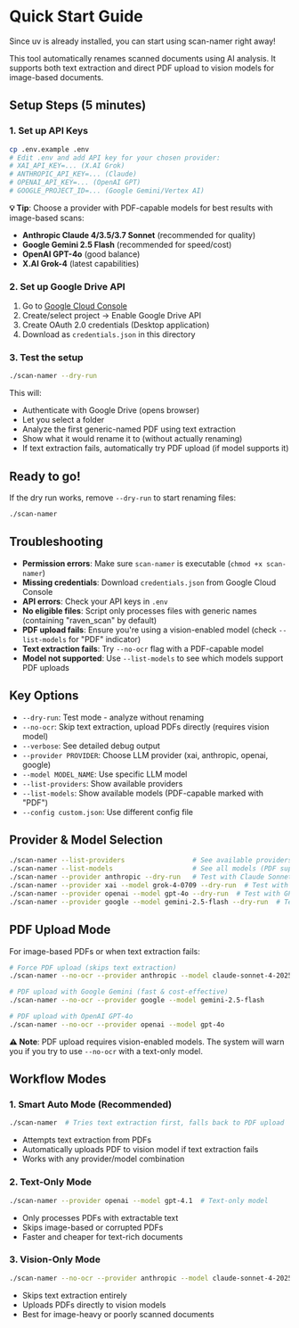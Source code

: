 # Quick Start Guide

Since uv is already installed, you can start using scan-namer right away!

This tool automatically renames scanned documents using AI analysis. It supports both text extraction and direct PDF upload to vision models for image-based documents.

## Setup Steps (5 minutes)

### 1. Set up API Keys
```bash
cp .env.example .env
# Edit .env and add API key for your chosen provider:
# XAI_API_KEY=... (X.AI Grok)
# ANTHROPIC_API_KEY=... (Claude)
# OPENAI_API_KEY=... (OpenAI GPT)
# GOOGLE_PROJECT_ID=... (Google Gemini/Vertex AI)
```

**💡 Tip**: Choose a provider with PDF-capable models for best results with image-based scans:
- **Anthropic Claude 4/3.5/3.7 Sonnet** (recommended for quality)
- **Google Gemini 2.5 Flash** (recommended for speed/cost)
- **OpenAI GPT-4o** (good balance)
- **X.AI Grok-4** (latest capabilities)

### 2. Set up Google Drive API
1. Go to [Google Cloud Console](https://console.cloud.google.com/)
2. Create/select project → Enable Google Drive API
3. Create OAuth 2.0 credentials (Desktop application)
4. Download as `credentials.json` in this directory

### 3. Test the setup
```bash
./scan-namer --dry-run
```

This will:
- Authenticate with Google Drive (opens browser)
- Let you select a folder
- Analyze the first generic-named PDF using text extraction
- Show what it would rename it to (without actually renaming)
- If text extraction fails, automatically try PDF upload (if model supports it)

## Ready to go!
If the dry run works, remove `--dry-run` to start renaming files:
```bash
./scan-namer
```

## Troubleshooting
- **Permission errors**: Make sure `scan-namer` is executable (`chmod +x scan-namer`)
- **Missing credentials**: Download `credentials.json` from Google Cloud Console
- **API errors**: Check your API keys in `.env`
- **No eligible files**: Script only processes files with generic names (containing "raven_scan" by default)
- **PDF upload fails**: Ensure you're using a vision-enabled model (check `--list-models` for "PDF" indicator)
- **Text extraction fails**: Try `--no-ocr` flag with a PDF-capable model
- **Model not supported**: Use `--list-models` to see which models support PDF uploads

## Key Options
- `--dry-run`: Test mode - analyze without renaming
- `--no-ocr`: Skip text extraction, upload PDFs directly (requires vision model)
- `--verbose`: See detailed debug output
- `--provider PROVIDER`: Choose LLM provider (xai, anthropic, openai, google)
- `--model MODEL_NAME`: Use specific LLM model
- `--list-providers`: Show available providers
- `--list-models`: Show available models (PDF-capable marked with "PDF")
- `--config custom.json`: Use different config file

## Provider & Model Selection
```bash
./scan-namer --list-providers                 # See available providers
./scan-namer --list-models                    # See all models (PDF support shown)
./scan-namer --provider anthropic --dry-run   # Test with Claude Sonnet 4
./scan-namer --provider xai --model grok-4-0709 --dry-run  # Test with Grok-4
./scan-namer --provider openai --model gpt-4o --dry-run  # Test with GPT-4o (PDF capable)
./scan-namer --provider google --model gemini-2.5-flash --dry-run  # Test with Gemini
```

## PDF Upload Mode
For image-based PDFs or when text extraction fails:
```bash
# Force PDF upload (skips text extraction)
./scan-namer --no-ocr --provider anthropic --model claude-sonnet-4-20250514

# PDF upload with Google Gemini (fast & cost-effective)
./scan-namer --no-ocr --provider google --model gemini-2.5-flash

# PDF upload with OpenAI GPT-4o
./scan-namer --no-ocr --provider openai --model gpt-4o
```

**⚠️ Note**: PDF upload requires vision-enabled models. The system will warn you if you try to use `--no-ocr` with a text-only model.

## Workflow Modes

### 1. **Smart Auto Mode** (Recommended)
```bash
./scan-namer  # Tries text extraction first, falls back to PDF upload
```
- Attempts text extraction from PDFs
- Automatically uploads PDF to vision model if text extraction fails
- Works with any provider/model combination

### 2. **Text-Only Mode**
```bash
./scan-namer --provider openai --model gpt-4.1  # Text-only model
```
- Only processes PDFs with extractable text
- Skips image-based or corrupted PDFs
- Faster and cheaper for text-rich documents

### 3. **Vision-Only Mode**
```bash
./scan-namer --no-ocr --provider anthropic --model claude-sonnet-4-20250514
```
- Skips text extraction entirely
- Uploads PDFs directly to vision models
- Best for image-heavy or poorly scanned documents